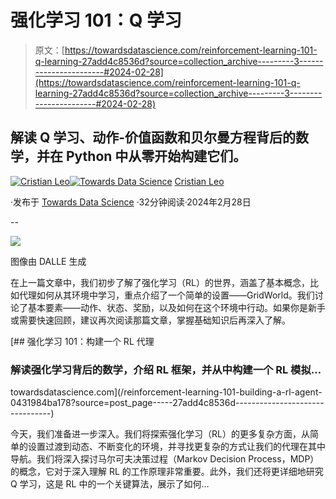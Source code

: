 # 强化学习 101：Q 学习

> 原文：[https://towardsdatascience.com/reinforcement-learning-101-q-learning-27add4c8536d?source=collection_archive---------3-----------------------#2024-02-28](https://towardsdatascience.com/reinforcement-learning-101-q-learning-27add4c8536d?source=collection_archive---------3-----------------------#2024-02-28)

## 解读 Q 学习、动作-价值函数和贝尔曼方程背后的数学，并在 Python 中从零开始构建它们。

[](https://medium.com/@cristianleo120?source=post_page---byline--27add4c8536d--------------------------------)[![Cristian Leo](../Images/99074292e7dfda50cf50a790b8deda79.png)](https://medium.com/@cristianleo120?source=post_page---byline--27add4c8536d--------------------------------)[](https://towardsdatascience.com/?source=post_page---byline--27add4c8536d--------------------------------)[![Towards Data Science](../Images/a6ff2676ffcc0c7aad8aaf1d79379785.png)](https://towardsdatascience.com/?source=post_page---byline--27add4c8536d--------------------------------) [Cristian Leo](https://medium.com/@cristianleo120?source=post_page---byline--27add4c8536d--------------------------------)

·发布于 [Towards Data Science](https://towardsdatascience.com/?source=post_page---byline--27add4c8536d--------------------------------) ·32分钟阅读·2024年2月28日

--

![](../Images/0813814464a90ae4b67445650eaf0162.png)

图像由 DALLE 生成

在上一篇文章中，我们初步了解了强化学习（RL）的世界，涵盖了基本概念，比如代理如何从其环境中学习，重点介绍了一个简单的设置——GridWorld。我们讨论了基本要素——动作、状态、奖励，以及如何在这个环境中行动。如果你是新手或需要快速回顾，建议再次阅读那篇文章，掌握基础知识后再深入了解。

[](/reinforcement-learning-101-building-a-rl-agent-0431984ba178?source=post_page-----27add4c8536d--------------------------------) [## 强化学习 101：构建一个 RL 代理

### 解读强化学习背后的数学，介绍 RL 框架，并从中构建一个 RL 模拟…

towardsdatascience.com](/reinforcement-learning-101-building-a-rl-agent-0431984ba178?source=post_page-----27add4c8536d--------------------------------)

今天，我们准备进一步深入。我们将探索强化学习（RL）的更多复杂方面，从简单的设置过渡到动态、不断变化的环境，并寻找更复杂的方式让我们的代理在其中导航。我们将深入探讨马尔可夫决策过程（Markov Decision Process，MDP）的概念，它对于深入理解 RL 的工作原理非常重要。此外，我们还将更详细地研究 Q 学习，这是 RL 中的一个关键算法，展示了如何…
